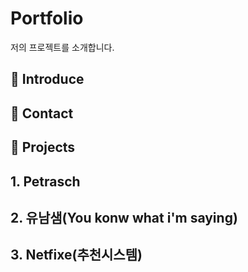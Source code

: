 # Portfolio
저의 프로젝트를 소개합니다.

## 📌 Introduce

## 📌 Contact

## 📌 Projects


## 1. Petrasch

## 2. 유남샘(You konw what i'm saying)

## 3. Netfixe(추천시스템)
